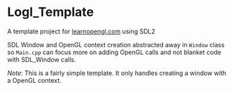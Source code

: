 # Logl_Template
A template project for [learnopengl.com](https://learnopengl.com/) using SDL2

SDL Window and OpenGL context creation abstracted away in `Window` class so `Main.cpp` can focus more on adding OpenGL calls and not blanket code with SDL_Window calls.

_Note_: This is a fairly simple template. It only handles creating a window with a OpenGL context. 
